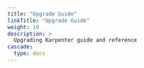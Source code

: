 ```yaml
---
title: "Upgrade Guide"
linkTitle: "Upgrade Guide"
weight: 10
description: >
  Upgrading Karpenter guide and reference
cascade:
  type: docs
---
```


